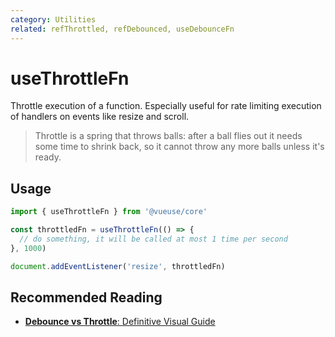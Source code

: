 ```yaml
---
category: Utilities
related: refThrottled, refDebounced, useDebounceFn
---
```


# useThrottleFn

Throttle execution of a function. Especially useful for rate limiting execution of handlers on events like resize and scroll.
>
> Throttle is a spring that throws balls: after a ball flies out it needs some time to shrink back, so it cannot throw any more balls unless it's ready.

## Usage

```js
import { useThrottleFn } from '@vueuse/core'

const throttledFn = useThrottleFn(() => {
  // do something, it will be called at most 1 time per second
}, 1000)

document.addEventListener('resize', throttledFn)
```

## Recommended Reading

- [**Debounce vs Throttle**: Definitive Visual Guide](https://redd.one/blog/debounce-vs-throttle)
